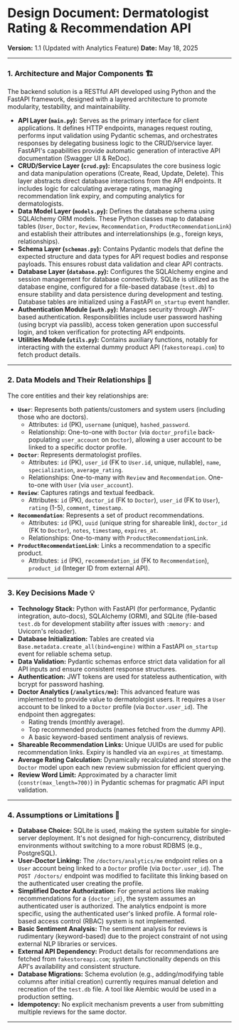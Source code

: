 # Design Document: Dermatologist Rating & Recommendation API

**Version:** 1.1 (Updated with Analytics Feature)
**Date:** May 18, 2025

---

### 1. Architecture and Major Components 🏗️

The backend solution is a RESTful API developed using Python and the FastAPI framework, designed with a layered architecture to promote modularity, testability, and maintainability.

* **API Layer (`main.py`):** Serves as the primary interface for client applications. It defines HTTP endpoints, manages request routing, performs input validation using Pydantic schemas, and orchestrates responses by delegating business logic to the CRUD/service layer. FastAPI's capabilities provide automatic generation of interactive API documentation (Swagger UI & ReDoc).
* **CRUD/Service Layer (`crud.py`):** Encapsulates the core business logic and data manipulation operations (Create, Read, Update, Delete). This layer abstracts direct database interactions from the API endpoints. It includes logic for calculating average ratings, managing recommendation link expiry, and computing analytics for dermatologists.
* **Data Model Layer (`models.py`):** Defines the database schema using SQLAlchemy ORM models. These Python classes map to database tables (`User`, `Doctor`, `Review`, `Recommendation`, `ProductRecommendationLink`) and establish their attributes and interrelationships (e.g., foreign keys, relationships).
* **Schema Layer (`schemas.py`):** Contains Pydantic models that define the expected structure and data types for API request bodies and response payloads. This ensures robust data validation and clear API contracts.
* **Database Layer (`database.py`):** Configures the SQLAlchemy engine and session management for database connectivity. SQLite is utilized as the database engine, configured for a file-based database (`test.db`) to ensure stability and data persistence during development and testing. Database tables are initialized using a FastAPI `on_startup` event handler.
* **Authentication Module (`auth.py`):** Manages security through JWT-based authentication. Responsibilities include user password hashing (using bcrypt via passlib), access token generation upon successful login, and token verification for protecting API endpoints.
* **Utilities Module (`utils.py`):** Contains auxiliary functions, notably for interacting with the external dummy product API (`fakestoreapi.com`) to fetch product details.

---

### 2. Data Models and Their Relationships 🧬

The core entities and their key relationships are:

* **`User`**: Represents both patients/customers and system users (including those who are doctors).
    * Attributes: `id` (PK), `username` (unique), `hashed_password`.
    * Relationship: One-to-one with `Doctor` (via `doctor_profile` back-populating `user_account` on `Doctor`), allowing a user account to be linked to a specific doctor profile.
* **`Doctor`**: Represents dermatologist profiles.
    * Attributes: `id` (PK), `user_id` (FK to `User.id`, unique, nullable), `name`, `specialization`, `average_rating`.
    * Relationships: One-to-many with `Review` and `Recommendation`. One-to-one with `User` (via `user_account`).
* **`Review`**: Captures ratings and textual feedback.
    * Attributes: `id` (PK), `doctor_id` (FK to `Doctor`), `user_id` (FK to `User`), `rating` (1-5), `comment`, `timestamp`.
* **`Recommendation`**: Represents a set of product recommendations.
    * Attributes: `id` (PK), `uuid` (unique string for shareable link), `doctor_id` (FK to `Doctor`), `notes`, `timestamp`, `expires_at`.
    * Relationships: One-to-many with `ProductRecommendationLink`.
* **`ProductRecommendationLink`**: Links a recommendation to a specific product.
    * Attributes: `id` (PK), `recommendation_id` (FK to `Recommendation`), `product_id` (Integer ID from external API).

---

### 3. Key Decisions Made 💡

* **Technology Stack:** Python with FastAPI (for performance, Pydantic integration, auto-docs), SQLAlchemy (ORM), and SQLite (file-based `test.db` for development stability after issues with `:memory:` and Uvicorn's reloader).
* **Database Initialization:** Tables are created via `Base.metadata.create_all(bind=engine)` within a FastAPI `on_startup` event for reliable schema setup.
* **Data Validation:** Pydantic schemas enforce strict data validation for all API inputs and ensure consistent response structures.
* **Authentication:** JWT tokens are used for stateless authentication, with bcrypt for password hashing.
* **Doctor Analytics (`/analytics/me`):** This advanced feature was implemented to provide value to dermatologist users. It requires a `User` account to be linked to a `Doctor` profile (via `Doctor.user_id`). The endpoint then aggregates:
    * Rating trends (monthly average).
    * Top recommended products (names fetched from the dummy API).
    * A basic keyword-based sentiment analysis of reviews.
* **Shareable Recommendation Links:** Unique UUIDs are used for public recommendation links. Expiry is handled via an `expires_at` timestamp.
* **Average Rating Calculation:** Dynamically recalculated and stored on the `Doctor` model upon each new review submission for efficient querying.
* **Review Word Limit:** Approximated by a character limit (`constr(max_length=700)`) in Pydantic schemas for pragmatic API input validation.

---

### 4. Assumptions or Limitations 📝

* **Database Choice:** SQLite is used, making the system suitable for single-server deployment. It's not designed for high-concurrency, distributed environments without switching to a more robust RDBMS (e.g., PostgreSQL).
* **User-Doctor Linking:** The `/doctors/analytics/me` endpoint relies on a `User` account being linked to a `Doctor` profile (via `Doctor.user_id`). The `POST /doctors/` endpoint was modified to facilitate this linking based on the authenticated user creating the profile.
* **Simplified Doctor Authorization:** For general actions like making recommendations for a `{doctor_id}`, the system assumes an authenticated user is authorized. The analytics endpoint is more specific, using the authenticated user's linked profile. A formal role-based access control (RBAC) system is not implemented.
* **Basic Sentiment Analysis:** The sentiment analysis for reviews is rudimentary (keyword-based) due to the project constraint of not using external NLP libraries or services.
* **External API Dependency:** Product details for recommendations are fetched from `fakestoreapi.com`; system functionality depends on this API's availability and consistent structure.
* **Database Migrations:** Schema evolution (e.g., adding/modifying table columns after initial creation) currently requires manual deletion and recreation of the `test.db` file. A tool like Alembic would be used in a production setting.
* **Idempotency:** No explicit mechanism prevents a user from submitting multiple reviews for the same doctor.

---